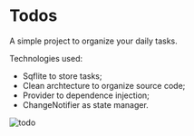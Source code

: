 # Todos


A simple project to organize your daily tasks.

Technologies used:

- Sqflite to store tasks;
- Clean archtecture to organize source code;
- Provider to dependence injection;
- ChangeNotifier as state manager.

![todo](https://user-images.githubusercontent.com/19677206/156196055-d2758a3a-5abf-452a-8ec1-9827e380d8ff.gif)
